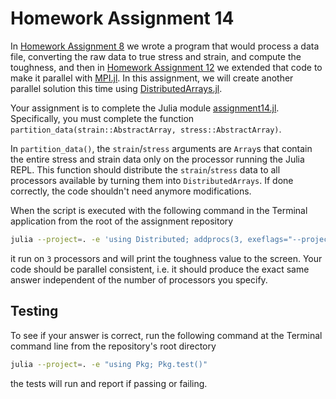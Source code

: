 # Homework Assignment 14

In [Homework Assignment 8](https://github.com/PGE383-HPC-Students/assignment8) we wrote a program that would process a data file, converting the raw data to true stress and strain, and compute the toughness,  and then in [Homework Assignment 12](https://github.com/PGE383-HPC-Students/assignment12) we extended that code to make it parallel with [MPI.jl](https://juliaparallel.org/MPI.jl/latest/).  In this assignment, we will create another parallel solution this time using [DistributedArrays.jl](https://github.com/JuliaParallel/DistributedArrays.jl).

Your assignment is to complete the Julia module [assignment14.jl](src/assignment12.jl).  Specifically, you must complete the function `partition_data(strain::AbstractArray, stress::AbstractArray)`. 

In `partition_data()`, the `strain`/`stress` arguments are `Array`s that contain the entire stress and strain data only on the processor running the Julia REPL.  This function should distribute the `strain`/`stress` data to all processors available by turning them into `DistributedArrays`.  If done correctly, the code shouldn't need anymore modifications.

When the script is executed with the following command in the Terminal application from the root of the assignment repository

```bash
julia --project=. -e 'using Distributed; addprocs(3, exeflags="--project"); using assignment14; compute_toughness_parallel("./data/data.csv")'
```

it run on `3` processors and will print the toughness value to the screen. Your code should be parallel consistent, i.e. it should produce the exact same answer independent of the number of processors you specify.


## Testing

To see if your answer is correct, run the following command at the Terminal
command line from the repository's root directory

```bash
julia --project=. -e "using Pkg; Pkg.test()"
```

the tests will run and report if passing or failing.
